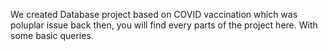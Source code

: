 We created Database project based on COVID vaccination which was poluplar issue back then, you will find every parts of the project here.
With some basic queries.
